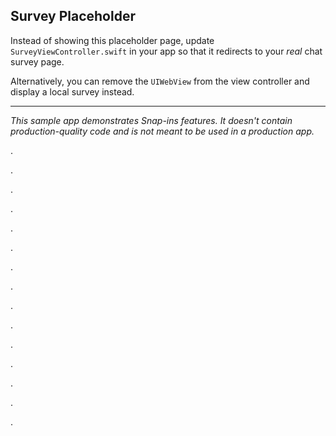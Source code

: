 ## Survey Placeholder

Instead of showing this placeholder page, update `SurveyViewController.swift` in your app so that it redirects to your _real_ chat survey page.

Alternatively, you can remove the `UIWebView` from the view controller and display a local survey instead.

---

_This sample app demonstrates Snap-ins features. It doesn't contain production-quality code and is not meant to be used in a production app._


.

.

.

.

.

.

.

.

.

.

.

.

.

.

.
